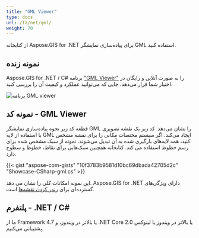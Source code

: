 ```yaml
---
title: "GML Viewer"
type: docs
url: /fa/net/gml/
weight: 70
---
```


از کتابخانه Aspose.GIS for .NET برای پیاده‌سازی نمایشگر GML استفاده کنید.

## **نمونه زنده**

Aspose.GIS for .NET / C# برنامه ["GML Viewer"](https://products.aspose.app/gis/viewer/gml) را به صورت آنلاین و رایگان در اختیار شما قرار می‌دهد، جایی که می‌توانید عملکرد و کیفیت آن را بررسی کنید.

![برنامه GML viewer](viewer.png)

## **نمونه کد - GML Viewer**

قطعه کد زیر نحوه پیاده‌سازی نمایشگر GML را نشان می‌دهد. کد زیر یک نقشه تصویری با استفاده از لایه GML ایجاد می‌کند. اگر سیستم مختصات مکانی را برای نقشه مشخص کنید، همه لایه‌های بارگیری شده به آن تبدیل می‌شوند.
نمونه از سبک مشخص شده برای رسم خطوط استفاده می کند. کتابخانه همچنین سبک‌هایی برای نقاط، خطوط و سطوح دارد.

{{< gist "aspose-com-gists" "10f3783b9581d10bc69dbada42705d2c" "Showcase-CSharp-gml.cs" >}}

این نمونه امکانات کلی را نشان می دهد. Aspose.GIS for .NET دارای ویژگی‌های گسترده‌ای برای [رندر کردن نقشه‌ها](https://docs.aspose.com/gis/net/map-rendering/) است.

## **پلتفرم - .NET / C#**

ما از Framework 4.7 یا بالاتر در ویندوز، و .NET Core 2.0 یا بالاتر در ویندوز یا لینوکس پشتیبانی می‌کنیم.
